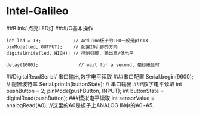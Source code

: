 Intel-Galileo
=============

##Blink/ 点亮LED灯
###I/O基本操作

    int led = 13;            // Arduino板子的LED一般是pin13
    pinMode(led, OUTPUT);    // 配置IO引脚的方向
    digitalWrite(led, HIGH); // 控制引脚, 输出高/低电平

    delay(1000);               // wait for a second, 毫秒级延时

##DigitalReadSerial/ 串口输出,数字电平读取
###串口配置
    Serial.begin(9600);             // 配置波特率
    Serial.println(buttonState);    // 串口输出
###数字电平读取
    int pushButton = 2;
    pinMode(pushButton, INPUT);
    int buttonState = digitalRead(pushButton);
###模拟电平读取
    int sensorValue = analogRead(A0); //这里的A0是板子上ANALOG IN中的A0~A5.
